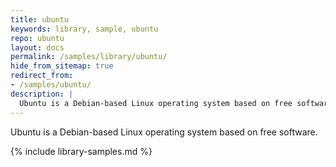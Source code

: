 ```yaml
---
title: ubuntu
keywords: library, sample, ubuntu
repo: ubuntu
layout: docs
permalink: /samples/library/ubuntu/
hide_from_sitemap: true
redirect_from:
- /samples/ubuntu/
description: |
  Ubuntu is a Debian-based Linux operating system based on free software.
---
```


Ubuntu is a Debian-based Linux operating system based on free software.


{% include library-samples.md %}
